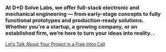 ### At D+D Solve Labs, we offer full-stack electronic and mechanical engineering — from early-stage concepts to fully functional prototypes and production-ready solutions. Whether you're a startup, a growing company, or an established firm, we’re here to turn your ideas into reality. .

[Let’s Talk About Your Project in a Free Intro Call](mailto:info@dd-solve.com)